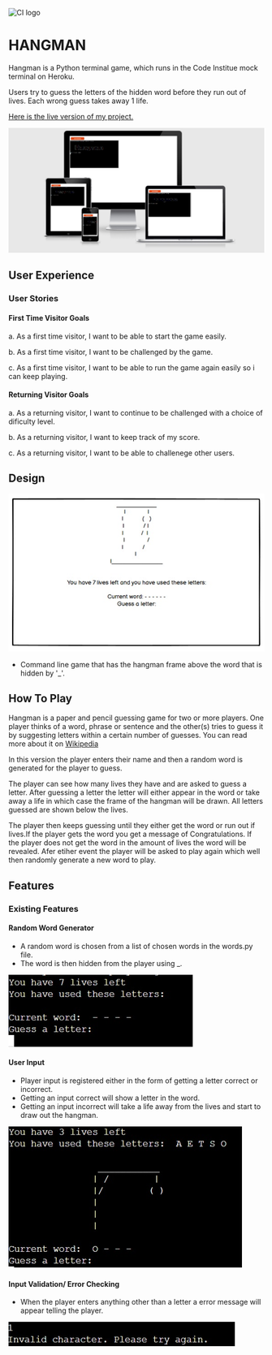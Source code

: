 ![CI logo](https://codeinstitute.s3.amazonaws.com/fullstack/ci_logo_small.png)
# HANGMAN
Hangman is a Python terminal game, which runs in the Code Institue mock terminal on Heroku.

Users try to guess the letters of the hidden word before they run out of lives. Each wrong guess takes away 1 life. 

[Here is the live version of my project.](https://hangman-ak.herokuapp.com/)


![responsive](assets/docs/responsive.jpg)

## User Experience

### User Stories
#### First Time Visitor Goals
a. As a first time visitor, I want to be able to start the game easily.

b. As a first time visitor, I want to be challenged by the game.

c. As a first time visitor, I want to be able to run the game again easily so i can keep playing.

#### Returning Visitor Goals
a. As a returning visitor, I want to continue to be challenged with a choice of dificulty level. 

b. As a returning visitor, I want to keep track of my score.

c. As a returning visitor, I want to be able to challenege other users. 

## Design 
![Wireframe](assets/docs/hangman_wireframe.jpg)
* Command line game that has the hangman frame above the word that is hidden by '_'.

## How To Play

Hangman is a paper and pencil guessing game for two or more players. One player thinks of a word, phrase or sentence and the other(s) tries to guess it by suggesting letters within a certain number of guesses. You can read more about it on [Wikipedia](https://en.wikipedia.org/wiki/Hangman_(game))

In this version the player enters their name and then a random word is generated for the player to guess.

The player can see how many lives they have and are asked to guess a letter. After guessing a letter the letter will either appear in the word or take away a life in which case the frame of the hangman will be drawn. All letters guessed are shown below the lives. 

The player then keeps guessing until they either get the word or run out if lives.If the player gets the word you get a message of Congratulations. If the player does not get the word in the amount of lives the word will be revealed. Afer etiher event the player will be asked to play again which well then randomly generate a new word to play.

## Features

### Existing Features

#### Random Word Generator

* A random word is chosen from a list of chosen words in the words.py file.
* The word is then hidden from the player using _.

![Word Generator](assets/docs/word_generator.jpg)

#### User Input

* Player input is registered either in the form of getting a letter correct or incorrect. 
* Getting an input correct will show a letter in the word.
* Getting an input incorrect will take a life away from the lives and start to draw out the hangman.

![User Input](assets/docs/user_input.jpg)

#### Input Validation/ Error Checking

* When the player enters anything other than a letter a error message will appear telling the player.

![Invaild Input](assets/docs/invalid_input.jpg)


